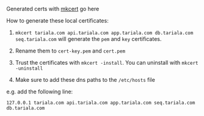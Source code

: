 Generated certs with [mkcert](https://github.com/FiloSottile/mkcert) go here

How to generate these local certificates: 

1. `mkcert tariala.com api.tariala.com app.tariala.com db.tariala.com seq.tariala.com` will generate the `pem` and `key` certificates.

2. Rename them to `cert-key.pem` and `cert.pem`

3. Trust the certificates with `mkcert -install`. You can uninstall with `mkcert -uninstall`

4. Make sure to add these dns paths to the `/etc/hosts` file

e.g. add the following line: 

`127.0.0.1 tariala.com api.tariala.com app.tariala.com seq.tariala.com db.tariala.com`

